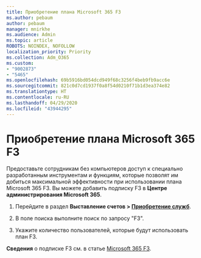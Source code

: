 ```yaml
---
title: Приобретение плана Microsoft 365 F3
ms.author: pebaum
author: pebaum
manager: mnirkhe
ms.audience: Admin
ms.topic: article
ROBOTS: NOINDEX, NOFOLLOW
localization_priority: Priority
ms.collection: Adm_O365
ms.custom:
- "9002873"
- "5465"
ms.openlocfilehash: 69b5916bd054dcd949f68c3256f4beb9fb9acc6e
ms.sourcegitcommit: 821c0d7cd1937f0a8f54d0210f71b1d3ea374e82
ms.translationtype: HT
ms.contentlocale: ru-RU
ms.lasthandoff: 04/29/2020
ms.locfileid: "43944295"
---
```

# <a name="get-the-microsoft-365-f3-plan"></a>Приобретение плана Microsoft 365 F3

Предоставьте сотрудникам без компьютеров доступ к специально разработанным инструментам и функциям, которые позволят им добиться максимальной эффективности при использовании плана Microsoft 365 F3. Вы можете добавить подписку F3 в **Центре администрирования Microsoft 365**.

1. Перейдите в раздел **Выставление счетов > [Приобретение служб](https://go.microsoft.com/fwlink/p/?linkid=868433)**.

2. В поле поиска выполните поиск по запросу "F3".

3. Укажите количество пользователей, которые будут использовать план F3.

**Сведения** о подписке F3 см. в статье [Microsoft 365 F3](https://www.microsoft.com/microsoft-365/microsoft-365-enterprise-f3?activetab=pivot%3aoverviewtab).
